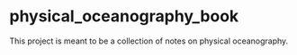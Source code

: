 # physical_oceanography_book
This project is meant to be a collection of notes on physical oceanography.
